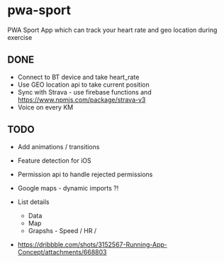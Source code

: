 # pwa-sport

PWA Sport App which can track your heart rate and geo location  during exercise

## DONE
- Connect to BT device and take heart_rate
- Use GEO location api to take current position
- Sync with Strava - use firebase functions and https://www.npmjs.com/package/strava-v3
- Voice on every KM


## TODO
- Add animations / transitions
- Feature detection for iOS
- Permission api to handle rejected permissions
- Google maps - dynamic imports ?!



- List details
  - Data
  - Map
  - Grapshs - Speed / HR /


- https://dribbble.com/shots/3152567-Running-App-Concept/attachments/668803
